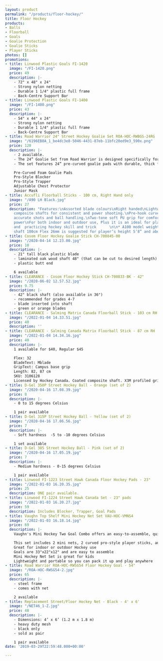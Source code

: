 ```yaml
---
layout: product
permalink: "/products/floor-hockey/"
title: Floor Hockey
products:
- Balls
- Floorball
- Goals
- Goalie Protection
- Goalie Sticks
- Player Sticks
photos: []
promotions:
- title: Linwood Plastic Goals FI-1420
  image: "/FI-1420.png"
  price: 49
  description: |-
    - 72" x 48" x 24"
    - Strong nylon netting
    - Durable 1 1/4" plastic full frame
    - Back-Centre Support Bar
- title: Linwood Plastic Goals FI-1400
  image: "/FI-1400.png"
  price: 43
  description: |-
    - 54" x 44" x 24"
    - Strong nylon netting
    - Durable 1 1/4" plastic full frame
    - Back-Centre Support Bar
- title: Road Warrior 24" Street Hockey Goalie Set ROA-HOC-RWBGS-24RG
  image: "/6196EB8A_1_be4dc3e8-5046-4431-87eb-11bfc20ed9e3_590x.png"
  price: 120
  description: |-
    - 2 available.
    - The 24” Goalie Set from Road Warrior is designed specifically for youth aged 9-14.
    - The set features 24” pre-curved goalie pads with durable, thick foam padding. - The set also includes a large, pro-style blocker, a deep-catch designed trapper, a chest protector with adjustable straps, and a junior mask with full coverage. This set offers supreme protection for street hockey play.

    Pre-Curved Foam Goalie Pads
    Pro-Style Blocker
    Pro-Style Trapper
    Adjustable Chest Protector
    Junior Mask
- title: Accufli Floorball Sticks - 100 cm, Right Hand only
  image: "/A90 LH Black.jpg"
  price: 27
  description: "Features:\nAssorted blade colours\nRight handed\nLightweight premium
    composite shafts for consistent and power shooting.\nPre-hook curved blade for
    accurate shots and ball handling.\nTwo-tone soft PU grip for comfortable and griping
    power\nFor both indoor and outdoor use, Plus it is an ideal for playing ball hockey
    and  practicing hockey skill and trick      \n\n* A100 model weight 260g,  with
    shaft 100cm Flex 26mm is suggested for player’s height 5’8” and above"
- title: Cosom Floor Hockey Goalie Stick CH-700845-00
  image: "/2020-04-14 12.23.00.jpg"
  price: 10
  description: |-
    - 21" tall black plastic blade
    - laminated oak wood shaft 48" (that can be cut to desired length)
    - plastic butt end

    6 available
- title: CLEARANCE - Cosom Floor Hockey Stick CH-700833-BK - 42"
  image: "/2020-06-02 12.57.52.jpg"
  price: 9.75
  description: |-
    - 42" black shaft (also available in 36")
    - recommended for grades 4-7
    - blade inserted into shaft
    - green or orange blades
- title: CLEARANCE - Salming Matrix Canada Floorball Stick - 103 cm RH
  image: "/2022-01-04 14.33.51.jpg"
  price: 40
  description: ''
- title: CLEARANCE - Salming Canada Matrix Floorball Stick - 87 cm RH
  image: "/2022-01-04 14.34.16.jpg"
  price: 40
  description: |-
    1 available for $40, Regular $45

    Flex: 32
    BladeText: Mblade
    GripText: Campus base grip
    Length: 82, 87 cm
    SKU: 3106128
    Licensed by Hockey Canada. Coated composite shaft. X3M profiled grip. Powered with Mblade. Left and right hand cavity.
- title: D-Gel 350P Street Hockey Ball - Orange (set of 2)
  image: "/2020-04-16 17.08.39.jpg"
  price: 8
  description: |-
    - 0 to 15 degrees Celsius

    1 pair available
- title: D-Gel 315P Street Hockey Ball - Yellow (set of 2)
  image: "/2020-04-16 17.06.56.jpg"
  price: 7
  description: |-
    - Soft hardness  -5 to -10 degrees Celsius

    1 set available
- title: D-Gel 385 Street Hockey Ball - Pink (set of 2)
  image: "/2020-04-16 17.05.19.jpg"
  price: 7
  description: |-
    - Medium hardness - 0-15 degrees Celsius

    1 pair available
- title: Linwood FI-1223 Street Hawk Canada Floor Hockey Pads - 23"
  image: "/2022-01-03 16.20.35.jpg"
  price: 25
  description: ONE pair available.
- title: Linwood FI-1224 Street Hawk Canada Set - 23" pads
  image: "/2022-01-03 16.20.27.jpg"
  price: 59
  description: Includes Blocker, Trapper, Goal Pads
- title: Vaughn Top Shelf Mini Hockey Net Set VAU-HOC-VMNS4
  image: "/2022-01-03 16.18.14.jpg"
  price: 69
  description: |-
    Vaughn's Mini Hockey Two Goal Combo offers an easy-to-assemble, quick-to-play mini hockey experience. This mini hockey combo comes with everything you need to start a mini hockey tournament. The set comes complete with 2 pro-curved sticks that react like their full-sized counterparts, 1 high density foam ball, and 2 33 inch goals. Vaughn's Mini Hockey Two Goal Combo is everything you need to have fun and play mini hockey indoors.

    This set includes 2 mini nets, 2 curved pro-style player sticks, and 1 mini foam balls, and a carry bag, Everything you need for a mini hockey game or tournament
    Great for indoor or outdoor Hockey use
    Goals are 33"x22"x12" and are easy to assemble
    Mini Hockey Net Set is great for kids
    Lightweight and portable so you can pack it up and play anywhere
- title: Road Warrior ROA-HOC-RWSG54 Floor Hockey Goal - 54"
  image: "/ROA-HOC-RWSG54-2.jpg"
  price: 65
  description: |-
    - steel frame
    - comes with net

    2 available
- title: Replacement Street/Floor Hockey Net - Black - 4' x 6'
  image: "/NET46_1-Z.jpg"
  price: 48
  description: |-
    - Dimensions: 4’ x 6’ (1.2 m x 1.8 m)
    - heavy duty mesh
    - black only
    - sold as pair

    1 pair available
date: '2019-03-29T22:59:48.000+00:00'

---
```

